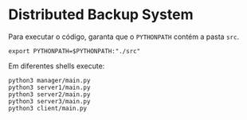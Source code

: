 # Distributed Backup System

Para executar o código, garanta que o `PYTHONPATH` contém a pasta `src`. 

```shell
export PYTHONPATH=$PYTHONPATH:"./src"
```

Em diferentes shells execute: 

```shell
python3 manager/main.py
python3 server1/main.py
python3 server2/main.py
python3 server3/main.py
python3 client/main.py
```